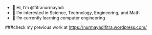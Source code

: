 - 👋 Hi, I’m @fitranurmayadi
- 👀 I’m interested in Science, Technology, Engineering, and Math
- 🌱 I’m currently learning computer engineering

###check my previous work at https://nurmayadifitra.wordpress.com/

<!---
fitranurmayadi/fitranurmayadi is a ✨ special ✨ repository because its `README.md` (this file) appears on your GitHub profile.
You can click the Preview link to take a look at your changes.
--->
